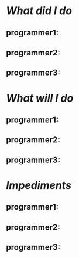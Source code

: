 # *What did I do*
## programmer1:
## programmer2:
## programmer3:

# *What will I do*
## programmer1:
## programmer2:
## programmer3:
    
# *Impediments*
## programmer1:
## programmer2:
## programmer3:


 